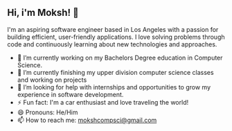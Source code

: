 ## Hi, i'm Moksh! 👋 
I'm an aspiring software engineer based in Los Angeles with a passion for building efficient, user-friendly applications. I love solving problems through code and continuously learning about new technologies and approaches.

- 🔭 I’m currently working on my Bachelors Degree education in Computer Science.
- 🌱 I’m currently finishing my upper division computer science classes and working on projects
- 🤔 I’m looking for help with internships and opportunities to grow my experience in software development.
- ⚡ Fun fact: I'm a car enthusiast and love traveling the world!
- 😄 Pronouns: He/Him
- 📫 How to reach me: mokshcompsci@gmail.com
<!--
**mokshp0414/mokshp0414** is a ✨ _special_ ✨ repository because its `README.md` (this file) appears on your GitHub profile.

Here are some ideas to get you started:

- 🔭 I’m currently working on ...
- 🌱 I’m currently learning ...
- 👯 I’m looking to collaborate on ...
- 🤔 I’m looking for help with ...
- 💬 Ask me about ...
- 📫 How to reach me: ...
- 😄 Pronouns: ...
- ⚡ Fun fact: ...
-->
